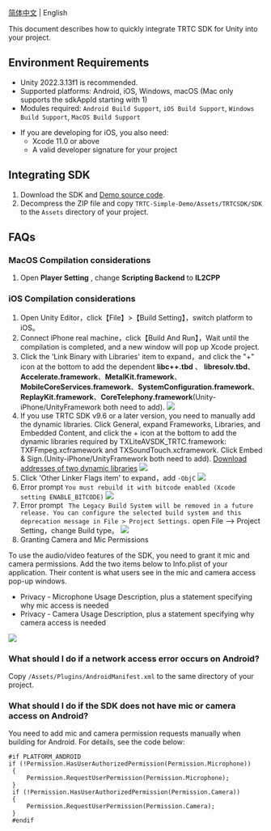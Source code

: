 [简体中文](./README-zh_CN.md) | English

This document describes how to quickly integrate TRTC SDK for Unity into your project.

## Environment Requirements

- Unity 2022.3.13f1 is recommended.
- Supported platforms: Android, iOS, Windows, macOS (Mac only supports the sdkAppId starting with 1)
- Modules required: `Android Build Support`, `iOS Build Support`, `Windows Build Support`, `MacOS Build Support`

* If you are developing for iOS, you also need:
  - Xcode 11.0 or above
  - A valid developer signature for your project

## Integrating SDK

1. Download the SDK and [Demo source code](https://github.com/LiteAVSDK/TRTC_Unity).
2. Decompress the ZIP file and copy `TRTC-Simple-Demo/Assets/TRTCSDK/SDK` to the `Assets` directory of your project.

## FAQs

### MacOS Compilation considerations

1. Open **Player Setting** , change **Scripting Backend** to **IL2CPP**

### iOS Compilation considerations

1. Open Unity Editor，click【File】>【Build Setting】，switch platform to iOS。
2. Connect iPhone real machine，click【Build And Run】，Wait until the compilation is completed, and a new window will pop up Xcode project.
3. Click the 'Link Binary with Libraries' item to expand，and click the "+" icon at the bottom to add the dependent **libc++.tbd** 、 **libresolv.tbd**、**Accelerate.framework**、**MetalKit.framework**、**MobileCoreServices.framework**、**SystemConfiguration.framework**、**ReplayKit.framework**、**CoreTelephony.framework**(Unity-iPhone/UnityFramework both need to add).
   ![](https://imgcache.qq.com/operation/dianshi/other/link.743c57b230fa1be24a2226b6cd1c99378eca81ca.png)
4. If you use TRTC SDK v9.6 or a later version, you need to manually add the dynamic libraries.
   Click General, expand Frameworks, Libraries, and Embedded Content, and click the + icon at the bottom to add the dynamic libraries required by TXLiteAVSDK_TRTC.framework: TXFFmpeg.xcframework and TXSoundTouch.xcframework. Click Embed & Sign.(Unity-iPhone/UnityFramework both need to add). [Download addresses of two dynamic libraries](https://liteav.sdk.qcloud.com/download/latest/TXLiteAVSDK_TRTC_iOS_latest.zip)
   ![](https://imgcache.qq.com/operation/dianshi/other/unity.ca7b6e717bf7b34e4f08a7e688ff59bf49d92217.png)
5. Click 'Other Linker Flags item' to expand，add `-ObjC`
   ![](https://imgcache.qq.com/operation/dianshi/other/8.6-objc.e0df060a638c1056fc07d1cb51c303a9de5b542f.png)
6. Error prompt `You must rebuild it with bitcode enabled (Xcode setting ENABLE_BITCODE)`
   ![](https://imgcache.qq.com/operation/dianshi/other/enable.d0cd40914b1d60e74bcc32b0c14ad5afbca4d1ee.png)
7. Error prompt ` The Legacy Build System will be removed in a future release. You can configure the selected build system and this deprecation message in File > Project Settings.`
   open File —> Project Setting，change Build type。
   ![](https://imgcache.qq.com/operation/dianshi/other/newBuild.af51c956404867ac237269e78da8ee8e2c556bd1.png)
8. Granting Camera and Mic Permissions

To use the audio/video features of the SDK, you need to grant it mic and camera permissions. Add the two items below to Info.plist of your application. Their content is what users see in the mic and camera access pop-up windows.

- Privacy - Microphone Usage Description, plus a statement specifying why mic access is needed
- Privacy - Camera Usage Description, plus a statement specifying why camera access is needed

![](https://main.qcloudimg.com/raw/7c483aae65f64cd2bf35b55d9c896a52.png)

### What should I do if a network access error occurs on Android?

Copy `/Assets/Plugins/AndroidManifest.xml` to the same directory of your project.

### What should I do if the SDK does not have mic or camera access on Android?

You need to add mic and camera permission requests manually when building for Android. For details, see the code below:

```
#if PLATFORM_ANDROID
if (!Permission.HasUserAuthorizedPermission(Permission.Microphone))
 {
     Permission.RequestUserPermission(Permission.Microphone);
 }
 if (!Permission.HasUserAuthorizedPermission(Permission.Camera))
 {
     Permission.RequestUserPermission(Permission.Camera);
 }
 #endif
```
